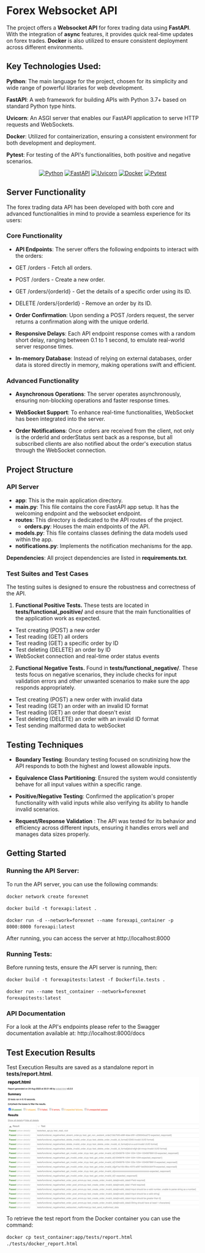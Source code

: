 # Forex Websocket API

The project offers a **Websocket API** for forex trading data using **FastAPI**. With the integration of **async** features, it provides quick real-time updates on forex trades. **Docker** is also utilized to ensure consistent deployment across different environments.

## Key Technologies Used:

**Python**: The main language for the project, chosen for its simplicity and wide range of powerful libraries for web development.

**FastAPI**: A web framework for building APIs with Python 3.7+ based on standard Python type hints.

**Uvicorn**: An ASGI server that enables our FastAPI application to serve HTTP requests and WebSockets. 

**Docker**: Utilized for containerization, ensuring a consistent environment for both development and deployment.

**Pytest**: For testing of the API's functionalities, both positive and negative scenarios.

<p align="center">
<a href="https://www.python.org/"><img src="https://cdn.jsdelivr.net/gh/devicons/devicon/icons/python/python-original.svg" width="50" height="50"  alt="Python"/></a>
<a href="https://fastapi.tiangolo.com/"><img src="https://cdn.jsdelivr.net/gh/devicons/devicon/icons/fastapi/fastapi-original.svg" width="50" height="50" alt="FastAPI"/></a>
<a href="https://www.uvicorn.org/"><img src="https://www.uvicorn.org/uvicorn.png" width="50" height="50"  alt="Uvicorn"/></a>
<a href="https://www.docker.com/"><img src="https://cdn.jsdelivr.net/gh/devicons/devicon/icons/docker/docker-original-wordmark.svg" width="50" height="50"  alt="Docker"/></a>
<a href="https://pytest.org/"><img src="https://cdn.jsdelivr.net/gh/devicons/devicon/icons/pytest/pytest-original-wordmark.svg" width="50" height="50"  alt="Pytest"/></a>
</p>


## Server Functionality
The forex trading data API has been developed with both core and advanced functionalities in mind to provide a seamless experience for its users:

### Core Functionality
- **API Endpoints**: The server offers the following endpoints to interact with the orders:

 - GET /orders - Fetch all orders.
 - POST /orders - Create a new order.
 - GET /orders/{orderId} - Get the details of a specific order using its ID.
 - DELETE /orders/{orderId} - Remove an order by its ID.
- **Order Confirmation**: Upon sending a POST /orders request, the server returns a confirmation along with the unique orderId. 

- **Responsive Delays**: Each API endpoint response comes with a random short delay, ranging between 0.1 to 1 second, to emulate real-world server response times.

- **In-memory Database**: Instead of relying on external databases, order data is stored directly in memory, making operations swift and efficient.

### Advanced Functionality
- **Asynchronous Operations**: The server operates asynchronously, ensuring non-blocking operations and faster response times.

- **WebSocket Support**: To enhance real-time functionalities, WebSocket has been integrated into the server.

- **Order Notifications**: Once orders are received from the client, not only is the orderId and orderStatus sent back as a response, but all subscribed clients are also notified about the order's execution status through the WebSocket connection.

## Project Structure

### API Server



- **app**: This is the main application directory.
 - **main.py**: This file contains the core FastAPI app setup. It has the welcoming endpoint and the websocket endpoint.
 - **routes**: This directory is dedicated to the API routes of the project.
     - **orders.py**: Houses the main endpoints of the API.
 - **models.py**: This file contains classes defining the data models used within the app.
 - **notifications.py**: Implements the notification mechanisms for the app.


**Dependencies**: All project dependencies are listed in **requirements.txt**.

### Test Suites and Test Cases

The testing suites is designed to ensure the robustness and correctness of the API.


1. **Functional Positive Tests.** These tests are located in **tests/functional_positive/** and ensure that the main functionalities of the application work as expected.
 - Test creating (POST) a new order
 - Test reading (GET) all orders
 - Test reading (GET) a specific order by ID
 - Test deleting (DELETE) an order by ID
 - WebSocket connection and real-time order status events

2. **Functional Negative Tests.** Found in **tests/functional_negative/**. These tests focus on negative scenarios, they include checks for input validation errors and other unwanted scenarios to make sure the app responds appropriately.
 - Test creating (POST) a new order with invalid data
 - Test reading (GET) an order with an invalid ID format
 - Test reading (GET) an order that doesn't exist
 - Test deleting (DELETE) an order with an invalid ID format
 - Test sending malformed data to webSocket
 


## Testing Techniques
- **Boundary Testing**: Boundary testing focused on scrutinizing how the API responds to both the highest and lowest allowable inputs. 

- **Equivalence Class Partitioning**: Ensured the system would consistently behave for all input values within a specific range.

- **Positive/Negative Testing**: Confirmed the application's proper functionality with valid inputs while also verifying its ability to handle invalid scenarios.

- **Request/Response Validation** : The API was tested for its behavior and efficiency across different inputs, ensuring it handles errors well and manages data sizes properly.





## Getting Started
### Running the API Server:
To run the API server, you can use the following commands:

`
docker network create forexnet
`

`
docker build -t forexapi:latest .
`

`
docker run -d --network=forexnet --name forexapi_container -p 8000:8000 forexapi:latest
`

After running, you can access the server at <a>http://localhost:8000</a>

### Running Tests:
Before running tests, ensure the API server is running, then:

`
docker build -t forexapitests:latest -f Dockerfile.tests .
`

`
docker run --name test_container --network=forexnet forexapitests:latest 
`
### API Documentation
For a look at the API's endpoints please refer to the Swagger documentation available at: <a>http://localhost:8000/docs</a>

## Test Execution Results
Test Execution Results are saved as a standalone report in **tests/report.html**. 
![Test Report](./images/report.png)

To retrieve the test report from the Docker container you can use the command:

`
docker cp test_container:app/tests/report.html ./tests/docker_report.html 
`



